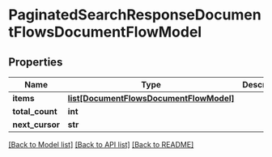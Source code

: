 # PaginatedSearchResponseDocumentFlowsDocumentFlowModel

## Properties
Name | Type | Description | Notes
------------ | ------------- | ------------- | -------------
**items** | [**list[DocumentFlowsDocumentFlowModel]**](DocumentFlowsDocumentFlowModel.md) |  | [optional] 
**total_count** | **int** |  | [optional] 
**next_cursor** | **str** |  | [optional] 

[[Back to Model list]](../README.md#documentation-for-models) [[Back to API list]](../README.md#documentation-for-api-endpoints) [[Back to README]](../README.md)

